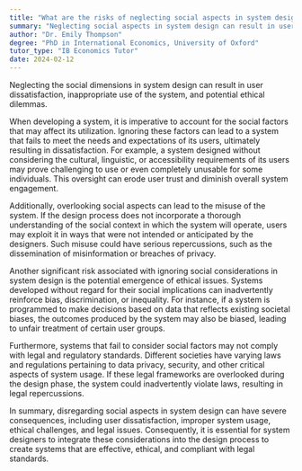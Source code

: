 ```yaml
---
title: "What are the risks of neglecting social aspects in system design?"
summary: "Neglecting social aspects in system design can result in user dissatisfaction, misuse of the system, and ethical concerns. Addressing these factors is crucial for effective and responsible design."
author: "Dr. Emily Thompson"
degree: "PhD in International Economics, University of Oxford"
tutor_type: "IB Economics Tutor"
date: 2024-02-12
---
```


Neglecting the social dimensions in system design can result in user dissatisfaction, inappropriate use of the system, and potential ethical dilemmas.

When developing a system, it is imperative to account for the social factors that may affect its utilization. Ignoring these factors can lead to a system that fails to meet the needs and expectations of its users, ultimately resulting in dissatisfaction. For example, a system designed without considering the cultural, linguistic, or accessibility requirements of its users may prove challenging to use or even completely unusable for some individuals. This oversight can erode user trust and diminish overall system engagement.

Additionally, overlooking social aspects can lead to the misuse of the system. If the design process does not incorporate a thorough understanding of the social context in which the system will operate, users may exploit it in ways that were not intended or anticipated by the designers. Such misuse could have serious repercussions, such as the dissemination of misinformation or breaches of privacy.

Another significant risk associated with ignoring social considerations in system design is the potential emergence of ethical issues. Systems developed without regard for their social implications can inadvertently reinforce bias, discrimination, or inequality. For instance, if a system is programmed to make decisions based on data that reflects existing societal biases, the outcomes produced by the system may also be biased, leading to unfair treatment of certain user groups.

Furthermore, systems that fail to consider social factors may not comply with legal and regulatory standards. Different societies have varying laws and regulations pertaining to data privacy, security, and other critical aspects of system usage. If these legal frameworks are overlooked during the design phase, the system could inadvertently violate laws, resulting in legal repercussions.

In summary, disregarding social aspects in system design can have severe consequences, including user dissatisfaction, improper system usage, ethical challenges, and legal issues. Consequently, it is essential for system designers to integrate these considerations into the design process to create systems that are effective, ethical, and compliant with legal standards.
    